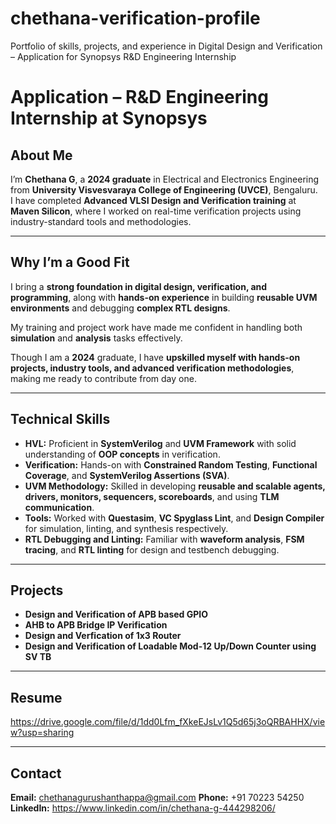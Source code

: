 # chethana-verification-profile
Portfolio of skills, projects, and experience in Digital Design and Verification – Application for Synopsys R&amp;D Engineering Internship

# **Application – R&D Engineering Internship at Synopsys**

## **About Me**
I’m **Chethana G**, a **2024 graduate** in Electrical and Electronics Engineering from **University Visvesvaraya College of Engineering (UVCE)**, Bengaluru.  
I have completed **Advanced VLSI Design and Verification training** at **Maven Silicon**, where I worked on real-time verification projects using industry-standard tools and methodologies.

---

## **Why I’m a Good Fit**
I bring a **strong foundation in digital design, verification, and programming**, along with **hands-on experience** in building **reusable UVM environments** and debugging **complex RTL designs**.
  
My training and project work have made me confident in handling both **simulation** and **analysis** tasks effectively. 

Though I am a **2024** graduate, I have **upskilled myself with hands-on projects, industry tools, and advanced verification methodologies**, making me ready to contribute from day one.

---

## **Technical Skills**

- **HVL:** Proficient in **SystemVerilog** and **UVM Framework** with solid understanding of **OOP concepts** in verification.  
- **Verification:** Hands-on with **Constrained Random Testing**, **Functional Coverage**, and **SystemVerilog Assertions (SVA)**.  
- **UVM Methodology:** Skilled in developing **reusable and scalable agents, drivers, monitors, sequencers, scoreboards**, and using **TLM communication**.  
- **Tools:** Worked with **Questasim**, **VC Spyglass Lint**, and **Design Compiler** for simulation, linting, and synthesis respectively.  
- **RTL Debugging and Linting:** Familiar with **waveform analysis**, **FSM tracing**, and **RTL linting** for design and testbench debugging.

---

## **Projects**

- **Design and Verification of APB based GPIO**
- **AHB to APB Bridge IP Verification**
- **Design and Verfication of 1x3 Router**
- **Design and Verification of Loadable Mod-12 Up/Down Counter using SV TB**

---

## **Resume**

https://drive.google.com/file/d/1dd0Lfm_fXkeEJsLv1Q5d65j3oQRBAHHX/view?usp=sharing

---

## **Contact**
**Email:** chethanagurushanthappa@gmail.com
**Phone:** +91 70223 54250 
**LinkedIn:** https://www.linkedin.com/in/chethana-g-444298206/
